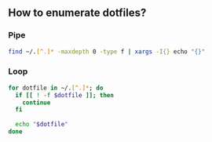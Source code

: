 ## How to enumerate dotfiles?

### Pipe
```bash
find ~/.[^.]* -maxdepth 0 -type f | xargs -I{} echo "{}"
```

### Loop
```bash
for dotfile in ~/.[^.]*; do
  if [[ ! -f $dotfile ]]; then
    continue
  fi
  
  echo "$dotfile"
done
```
